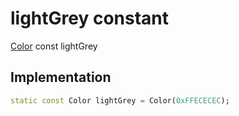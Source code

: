 


# lightGrey constant







[Color](https://api.flutter.dev/flutter/dart-ui/Color-class.html) const lightGrey
  







## Implementation

```dart
static const Color lightGrey = Color(0xFFECECEC);
```







